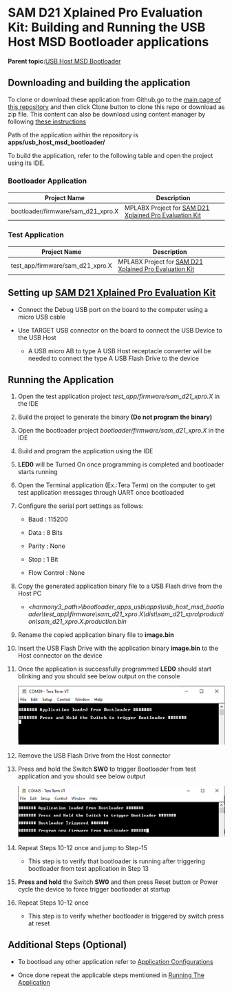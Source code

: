 # SAM D21 Xplained Pro Evaluation Kit: Building and Running the USB Host MSD Bootloader applications

**Parent topic:**[USB Host MSD Bootloader](GUID-5D274490-A6BA-420C-91D1-6E56CA0CF5B3.md)

## Downloading and building the application

To clone or download these application from Github,go to the [main page of this repository](https://github.com/Microchip-MPLAB-Harmony/bootloader_apps_usb) and then click Clone button to clone this repo or download as zip file. This content can also be download using content manager by following [these instructions](https://github.com/Microchip-MPLAB-Harmony/contentmanager/wiki)

Path of the application within the repository is **apps/usb\_host\_msd\_bootloader/**

To build the application, refer to the following table and open the project using its IDE.

### Bootloader Application

|Project Name|Description|
|------------|-----------|
|bootloader/firmware/sam\_d21\_xpro.X|MPLABX Project for [SAM D21 Xplained Pro Evaluation Kit](https://www.microchip.com/developmenttools/ProductDetails/atsamd21-xpro)|

### Test Application

|Project Name|Description|
|------------|-----------|
|test\_app/firmware/sam\_d21\_xpro.X|MPLABX Project for [SAM D21 Xplained Pro Evaluation Kit](https://www.microchip.com/developmenttools/ProductDetails/atsamd21-xpro)|

## Setting up [SAM D21 Xplained Pro Evaluation Kit](https://www.microchip.com/developmenttools/ProductDetails/atsamd21-xpro)

-   Connect the Debug USB port on the board to the computer using a micro USB cable

-   Use TARGET USB connector on the board to connect the USB Device to the USB Host

    -   A USB micro AB to type A USB Host receptacle converter will be needed to connect the type A USB Flash Drive to the device


## Running the Application

1.  Open the test application project *test\_app/firmware/sam\_d21\_xpro.X* in the IDE

2.  Build the project to generate the binary **\(Do not program the binary\)**

3.  Open the bootloader project *bootloader/firmware/sam\_d21\_xpro.X* in the IDE

4.  Build and program the application using the IDE

5.  **LED0** will be Turned On once programming is completed and bootloader starts running

6.  Open the Terminal application \(Ex.:Tera Term\) on the computer to get test application messages through UART once bootloaded

7.  Configure the serial port settings as follows:

    -   Baud : 115200

    -   Data : 8 Bits

    -   Parity : None

    -   Stop : 1 Bit

    -   Flow Control : None

8.  Copy the generated application binary file to a USB Flash drive from the Host PC

    -   *<harmony3\_path\>\\bootloader\_apps\_usb\\apps\\usb\_host\_msd\_bootloader\\test\_app\\firmware\\sam\_d21\_xpro.X\\dist\\sam\_d21\_xpro\\production\\sam\_d21\_xpro.X.production.bin*

9.  Rename the copied application binary file to **image.bin**

10. Insert the USB Flash Drive with the application binary **image.bin** to the Host connector on the device

11. Once the application is successfully programmed **LED0** should start blinking and you should see below output on the console

    ![output](GUID-85766B71-F137-4B0A-8BA8-B94723A3608B-low.png)

12. Remove the USB Flash Drive from the Host connector

13. Press and hold the Switch **SW0** to trigger Bootloader from test application and you should see below output

    ![output](GUID-334C25E1-AD62-4367-B951-9CC66ECFC209-low.png)

14. Repeat Steps 10-12 once and jump to Step-15

    -   This step is to verify that bootloader is running after triggering bootloader from test application in Step 13

15. **Press and hold** the Switch **SW0** and then press Reset button or Power cycle the device to force trigger bootloader at startup

16. Repeat Steps 10-12 once

    -   This step is to verify whether bootloader is triggered by switch press at reset


## Additional Steps \(Optional\)

-   To bootload any other application refer to [Application Configurations](GUID-88640890-319E-4B0C-A385-AB526FA035C1.md)

-   Once done repeat the applicable steps mentioned in [Running The Application](#running-the-application)


